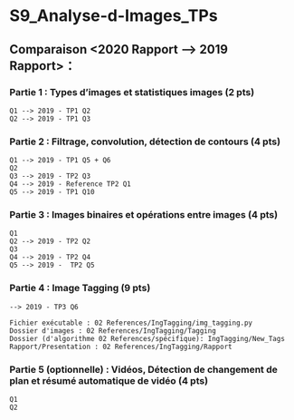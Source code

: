 # S9_Analyse-d-Images_TPs

## Comparaison <2020 Rapport --> 2019 Rapport>：


### Partie 1 : Types d’images et statistiques images (2 pts)
    
    Q1 --> 2019 - TP1 Q2
    Q2 --> 2019 - TP1 Q3


### Partie 2 : Filtrage, convolution, détection de contours (4 pts)
    
    Q1 --> 2019 - TP1 Q5 + Q6
    Q2
    Q3 --> 2019 - TP2 Q3
    Q4 --> 2019 - Reference TP2 Q1
    Q5 --> 2019 - TP1 Q10


### Partie 3 : Images binaires et opérations entre images (4 pts)
    
    Q1
    Q2 --> 2019 - TP2 Q2
    Q3
    Q4 --> 2019 - TP2 Q4
    Q5 --> 2019 -  TP2 Q5


### Partie 4 : Image Tagging (9 pts)
    
    --> 2019 - TP3 Q6

    Fichier exécutable : 02 References/IngTagging/img_tagging.py
    Dossier d'images : 02 References/IngTagging/Tagging
    Dossier (d'algorithme 02 References/spécifique): IngTagging/New_Tags
    Rapport/Presentation : 02 References/IngTagging/Rapport


### Partie 5 (optionnelle) : Vidéos, Détection de changement de plan et résumé automatique de vidéo (4 pts)
    
    Q1
    Q2

